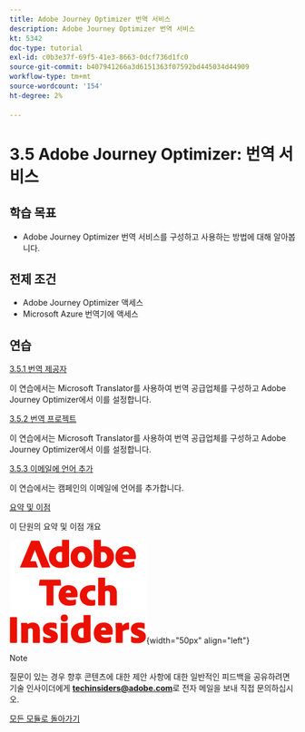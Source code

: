 ```yaml
---
title: Adobe Journey Optimizer 번역 서비스
description: Adobe Journey Optimizer 번역 서비스
kt: 5342
doc-type: tutorial
exl-id: c0b3e37f-69f5-41e3-8663-0dcf736d1fc0
source-git-commit: b407941266a3d6151363f07592bd445034d44909
workflow-type: tm+mt
source-wordcount: '154'
ht-degree: 2%

---
```


# 3.5 Adobe Journey Optimizer: 번역 서비스

## 학습 목표

- Adobe Journey Optimizer 번역 서비스를 구성하고 사용하는 방법에 대해 알아봅니다.

## 전제 조건

- Adobe Journey Optimizer 액세스
- Microsoft Azure 번역기에 액세스

## 연습

[3.5.1 번역 제공자](./ex1.md)

이 연습에서는 Microsoft Translator를 사용하여 번역 공급업체를 구성하고 Adobe Journey Optimizer에서 이를 설정합니다.

[3.5.2 번역 프로젝트](./ex2.md)

이 연습에서는 Microsoft Translator를 사용하여 번역 공급업체를 구성하고 Adobe Journey Optimizer에서 이를 설정합니다.

[3.5.3 이메일에 언어 추가](./ex3.md)

이 연습에서는 캠페인의 이메일에 언어를 추가합니다.

[요약 및 이점](./summary.md)

이 단원의 요약 및 이점 개요

![기술 내부자](./../../../../assets/images/techinsiders.png){width="50px" align="left"}

>[!NOTE]
>
>질문이 있는 경우 향후 콘텐츠에 대한 제안 사항에 대한 일반적인 피드백을 공유하려면 기술 인사이더에게 **techinsiders@adobe.com**&#x200B;로 전자 메일을 보내 직접 문의하십시오.

[모든 모듈로 돌아가기](./../../../../overview.md)
